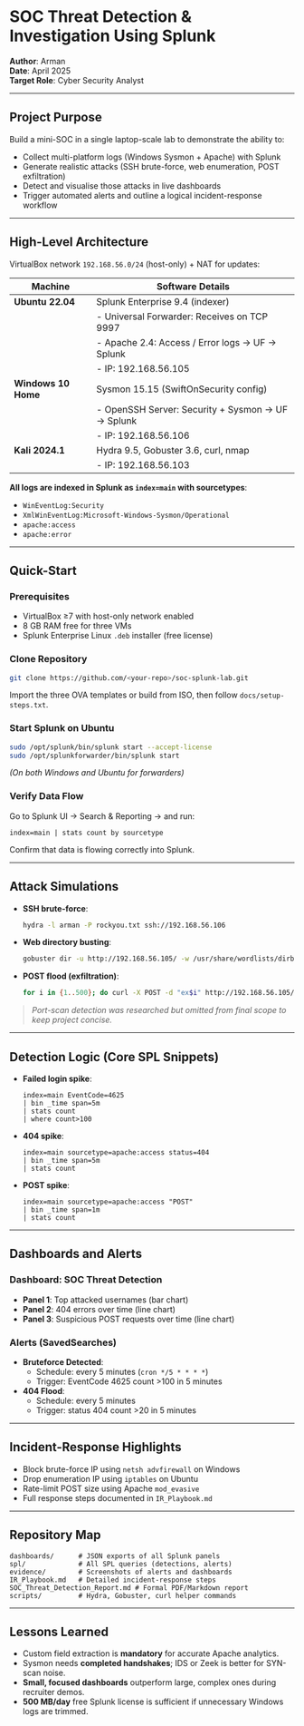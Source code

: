 # SOC Threat Detection & Investigation Using Splunk

**Author**: Arman  
**Date**: April 2025  
**Target Role**: Cyber Security Analyst 

---

## Project Purpose

Build a mini-SOC in a single laptop-scale lab to demonstrate the ability to:

- Collect multi-platform logs (Windows Sysmon + Apache) with Splunk
- Generate realistic attacks (SSH brute-force, web enumeration, POST exfiltration)
- Detect and visualise those attacks in live dashboards
- Trigger automated alerts and outline a logical incident-response workflow

---

## High-Level Architecture

VirtualBox network `192.168.56.0/24` (host-only) + NAT for updates:

| Machine              | Software Details                                         |
|----------------------|-----------------------------------------------------------|
| **Ubuntu 22.04**      | Splunk Enterprise 9.4 (indexer)                            |
|                      | - Universal Forwarder: Receives on TCP 9997                |
|                      | - Apache 2.4: Access / Error logs → UF → Splunk             |
|                      | - IP: 192.168.56.105                                        |
| **Windows 10 Home**   | Sysmon 15.15 (SwiftOnSecurity config)                      |
|                      | - OpenSSH Server: Security + Sysmon → UF → Splunk          |
|                      | - IP: 192.168.56.106                                        |
| **Kali 2024.1**       | Hydra 9.5, Gobuster 3.6, curl, nmap                        |
|                      | - IP: 192.168.56.103                                        |

**All logs are indexed in Splunk as `index=main` with sourcetypes**:
- `WinEventLog:Security`
- `XmlWinEventLog:Microsoft-Windows-Sysmon/Operational`
- `apache:access`
- `apache:error`

---

## Quick-Start

### Prerequisites

- VirtualBox ≥7 with host-only network enabled
- 8 GB RAM free for three VMs
- Splunk Enterprise Linux `.deb` installer (free license)

### Clone Repository

```bash
git clone https://github.com/<your-repo>/soc-splunk-lab.git
```

Import the three OVA templates or build from ISO, then follow `docs/setup-steps.txt`.

### Start Splunk on Ubuntu

```bash
sudo /opt/splunk/bin/splunk start --accept-license
sudo /opt/splunkforwarder/bin/splunk start
```
*(On both Windows and Ubuntu for forwarders)*

### Verify Data Flow

Go to Splunk UI → Search & Reporting → and run:

```spl
index=main | stats count by sourcetype
```

Confirm that data is flowing correctly into Splunk.

---

## Attack Simulations

- **SSH brute-force**:
  ```bash
  hydra -l arman -P rockyou.txt ssh://192.168.56.106
  ```
- **Web directory busting**:
  ```bash
  gobuster dir -u http://192.168.56.105/ -w /usr/share/wordlists/dirb/common.txt
  ```
- **POST flood (exfiltration)**:
  ```bash
  for i in {1..500}; do curl -X POST -d "ex$i" http://192.168.56.105/; done
  ```

> *Port-scan detection was researched but omitted from final scope to keep project concise.*

---

## Detection Logic (Core SPL Snippets)

- **Failed login spike**:
  ```spl
  index=main EventCode=4625
  | bin _time span=5m
  | stats count
  | where count>100
  ```

- **404 spike**:
  ```spl
  index=main sourcetype=apache:access status=404
  | bin _time span=5m
  | stats count
  ```

- **POST spike**:
  ```spl
  index=main sourcetype=apache:access "POST"
  | bin _time span=1m
  | stats count
  ```

---

## Dashboards and Alerts

### Dashboard: SOC Threat Detection

- **Panel 1**: Top attacked usernames (bar chart)
- **Panel 2**: 404 errors over time (line chart)
- **Panel 3**: Suspicious POST requests over time (line chart)

### Alerts (SavedSearches)

- **Bruteforce Detected**:
  - Schedule: every 5 minutes (`cron */5 * * * *`)
  - Trigger: EventCode 4625 count >100 in 5 minutes
- **404 Flood**:
  - Schedule: every 5 minutes
  - Trigger: status 404 count >20 in 5 minutes

---

## Incident-Response Highlights

- Block brute-force IP using `netsh advfirewall` on Windows
- Drop enumeration IP using `iptables` on Ubuntu
- Rate-limit POST size using Apache `mod_evasive`
- Full response steps documented in `IR_Playbook.md`

---

## Repository Map

```
dashboards/      # JSON exports of all Splunk panels
spl/             # All SPL queries (detections, alerts)
evidence/        # Screenshots of alerts and dashboards
IR_Playbook.md   # Detailed incident-response steps
SOC_Threat_Detection_Report.md # Formal PDF/Markdown report
scripts/         # Hydra, Gobuster, curl helper commands
```

---

## Lessons Learned

- Custom field extraction is **mandatory** for accurate Apache analytics.
- Sysmon needs **completed handshakes**; IDS or Zeek is better for SYN-scan noise.
- **Small, focused dashboards** outperform large, complex ones during recruiter demos.
- **500 MB/day** free Splunk license is sufficient if unnecessary Windows logs are trimmed.
